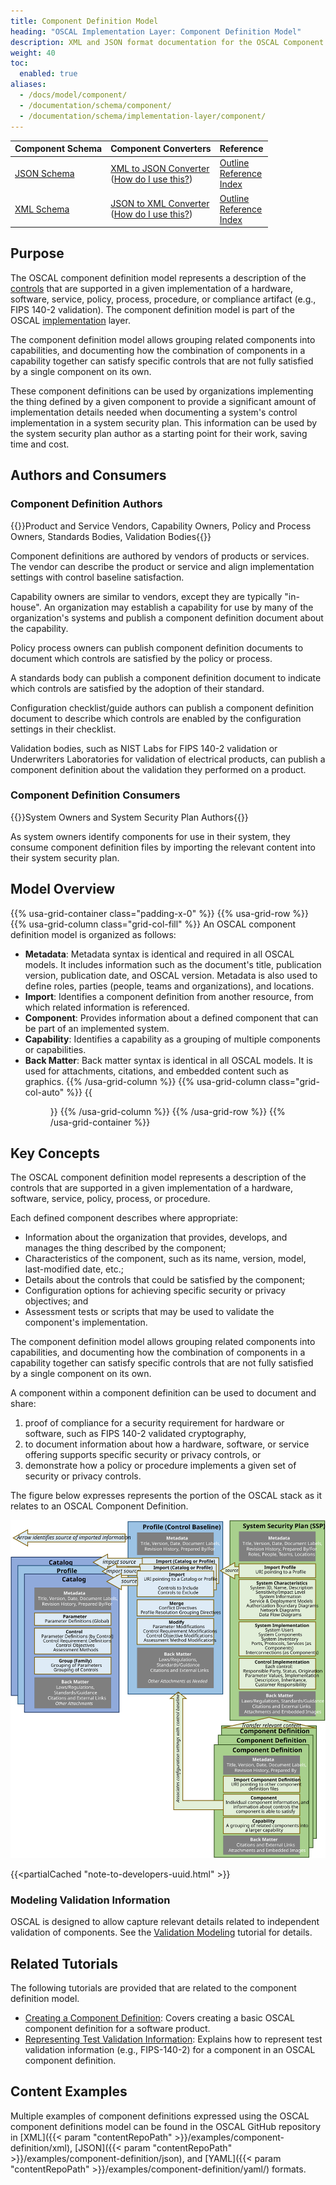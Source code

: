 ```yaml
---
title: Component Definition Model
heading: "OSCAL Implementation Layer: Component Definition Model"
description: XML and JSON format documentation for the OSCAL Component Definition model, which is part of the OSCAL implementation layer in the OSCAL [Layers and Models Reference](/documentation/schema/). These formats model a description of the controls that are supported in a given implementation of a hardware, software, service, policy, process, procedure, or compliance artifact (e.g., FIPS 140-2 validation).
weight: 40
toc:
  enabled: true
aliases:
  - /docs/model/component/
  - /documentation/schema/component/
  - /documentation/schema/implementation-layer/component/
---
```


| Component Schema | Component Converters | Reference |
|:--- |:--- |:--- |
| [JSON Schema](https://raw.githubusercontent.com/usnistgov/OSCAL/main/json/schema/oscal_component_schema.json) | [XML to JSON Converter](https://raw.githubusercontent.com/usnistgov/OSCAL/main/json/convert/oscal_component_xml-to-json-converter.xsl)<br />([How do I use this?](https://github.com/usnistgov/OSCAL/tree/main/json#converting-oscal-xml-content-to-json)) | [Outline](/reference/latest/component-definition/json-outline/)<br />[Reference](/reference/latest/component-definition/json-reference/)<br />[Index](/reference/latest/component-definition/json-index/) |
| [XML Schema](https://raw.githubusercontent.com/usnistgov/OSCAL/main/xml/schema/oscal_component_schema.xsd) | [JSON to XML Converter](https://raw.githubusercontent.com/usnistgov/OSCAL/main/xml/convert/oscal_component_json-to-xml-converter.xsl)<br />([How do I use this?](https://github.com/usnistgov/OSCAL/tree/main/xml#converting-oscal-json-content-to-xml)) | [Outline](/reference/latest/component-definition/xml-outline/)<br />[Reference](/reference/latest/component-definition/xml-reference/)<br />[Index](/reference/latest/component-definition/xml-index/) |

## Purpose

The OSCAL component definition model represents a description of the [controls](/concepts/terminology/#control) that are supported in a given implementation of a hardware, software, service, policy, process, procedure, or compliance artifact (e.g., FIPS 140-2 validation). The component definition model is part of the OSCAL [implementation](../) layer.

The component definition model allows grouping related components into capabilities, and documenting how the combination of components in a capability together can satisfy specific controls that are not fully satisfied by a single component on its own.

These component definitions can be used by organizations implementing the thing defined by a given component to provide a significant amount of implementation details needed when documenting a system's control implementation in a system security plan. This information can be used by the system security plan author as a starting point for their work, saving time and cost.

## Authors and Consumers

### Component Definition Authors

{{<callout>}}Product and Service Vendors, Capability Owners, Policy and Process Owners, Standards Bodies, Validation Bodies{{</callout>}}

Component definitions are authored by vendors of products or services. The vendor can describe the product or service and align implementation settings with control baseline satisfaction.

Capability owners are similar to vendors, except they are typically "in-house". An organization may establish a capability for use by many of the organization's systems and publish a component definition document about the capability.

Policy process owners can publish component definition documents to document which controls are satisfied by the policy or process.

A standards body can publish a component definition document to indicate which controls are satisfied by the adoption of their standard.

Configuration checklist/guide authors can publish a component definition document to describe which controls are enabled by the configuration settings in their checklist.

Validation bodies, such as NIST Labs for FIPS 140-2 validation or Underwriters Laboratories for validation of electrical products, can publish a component definition about the validation they performed on a product.

### Component Definition Consumers

{{<callout>}}System Owners and System Security Plan Authors{{</callout>}}

As system owners identify components for use in their system, they consume component definition files by importing the relevant content into their system security plan.

## Model Overview

{{% usa-grid-container class="padding-x-0" %}}
{{% usa-grid-row %}}
{{% usa-grid-column class="grid-col-fill" %}}
An OSCAL component definition model is organized as follows:
- **Metadata**: Metadata syntax is identical and required in all OSCAL models. It includes information such as the document's title, publication version, publication date, and OSCAL version. Metadata is also used to define roles, parties (people, teams and organizations), and locations.
- **Import**: Identifies a component definition from another resource, from which related information is referenced.
- **Component**: Provides information about a defined component that can be part of an implemented system.
- **Capability**: Identifies a capability as a grouping of multiple components or capabilities.
- **Back Matter**: Back matter syntax is identical in all OSCAL models. It is used for attachments, citations, and embedded content such as graphics.
{{% /usa-grid-column %}}
{{% usa-grid-column class="grid-col-auto" %}}
{{<figure src="component-model.svg" alt="A diagram depicting the component definition model. As described in the text, within the larger component definition model box, it shows a metadata at the top, followed by an import box, component box, capability box, and finally a back matter box." class="maxw-full margin-top-0">}}
{{% /usa-grid-column %}}
{{% /usa-grid-row %}}
{{% /usa-grid-container %}}

## Key Concepts

The OSCAL component definition model represents a description of the controls that are supported in a given implementation of a hardware, software, service, policy, process, or procedure.

Each defined component describes where appropriate:

- Information about the organization that provides, develops, and manages the thing described by the component;
- Characteristics of the component, such as its name, version, model, last-modified date, etc.;
- Details about the controls that could be satisfied by the component;
- Configuration options for achieving specific security or privacy objectives; and
- Assessment tests or scripts that may be used to validate the component's implementation.

The component definition model allows grouping related components into capabilities, and documenting how the combination of components in a capability together can satisfy specific controls that are not fully satisfied by a single component on its own.

A component within a component definition can be used to document and share:

1. proof of compliance for a security requirement for hardware or software, such as FIPS 140-2 validated cryptography,
1. to document information about how a hardware, software, or service offering supports specific security or privacy controls, or
1. demonstrate how a policy or procedure implements a given set of security or privacy controls.

The figure below expresses represents the portion of the OSCAL stack as it relates to an OSCAL Component Definition.

![A diagram representing the OSCAL stack from a component definition's perspective.](OSCAL-stack-component.svg)

{{<partialCached "note-to-developers-uuid.html" >}}

### Modeling Validation Information

OSCAL is designed to allow capture relevant details related to independent validation of components. See the [Validation Modeling](/learn/tutorials/validation-modeling/) tutorial for details.

## Related Tutorials

The following tutorials are provided that are related to the component definition model.

- [Creating a Component Definition](/learn/tutorials/simple-component-definition/): Covers creating a basic OSCAL component definition for a software product.
- [Representing Test Validation Information](/learn/tutorials/validation-modeling/): Explains how to represent test validation information (e.g., FIPS-140-2) for a component in an OSCAL component definition.

## Content Examples

Multiple examples of component definitions expressed using the OSCAL component definitions model can be found in the OSCAL GitHub repository in [XML]({{< param "contentRepoPath" >}}/examples/component-definition/xml),
[JSON]({{< param "contentRepoPath" >}}/examples/component-definition/json),
and [YAML]({{< param "contentRepoPath" >}}/examples/component-definition/yaml/) formats.
